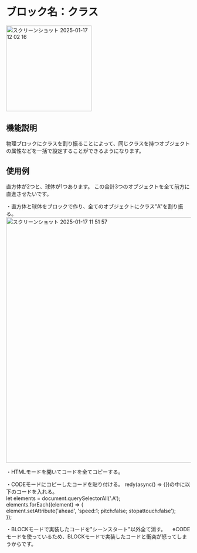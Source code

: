 # ブロック名：クラス
<img width="233" alt="スクリーンショット 2025-01-17 12 02 16" src="https://github.com/user-attachments/assets/833ecd3d-a84f-4843-8d5f-f4a7ee54517d" />

## 機能説明
物理ブロックにクラスを割り振ることによって、同じクラスを持つオブジェクトの属性などを一括で設定することができるようになります。

## 使用例
直方体が2つと、球体が1つあります。
この合計3つのオブジェクトを全て前方に直進させたいです。

・直方体と球体をブロックで作り、全てのオブジェクトにクラス"A"を割り振る。  
<img width="668" alt="スクリーンショット 2025-01-17 11 51 57" src="https://github.com/user-attachments/assets/7dc8b1dd-8448-4280-a404-09f5389bd845" />

・HTMLモードを開いてコードを全てコピーする。

・CODEモードにコピーしたコードを貼り付ける。
redy(async() => {})の中に以下のコードを入れる。  
let elements = document.querySelectorAll('.A');  
elements.forEach((element) => {  
  element.setAttribute('ahead', 'speed:1; pitch:false; stopattouch:false');  
});  

・BLOCKモードで実装したコードを"シーンスタート"以外全て消す。
　※CODEモードを使っているため、BLOCKモードで実装したコードと衝突が怒ってしまうからです。
